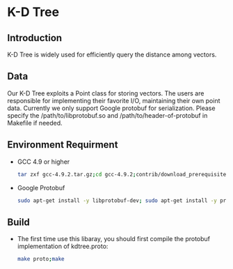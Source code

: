 # K-D Tree

## Introduction
K-D Tree is widely used for efficiently query the distance among vectors.

## Data
Our K-D Tree exploits a Point class for storing vectors. The users are responsible for 
implementing their favorite I/O, maintaining their own point data. Currently we only
support Google protobuf for serialization. Please specify the /path/to/libprotobuf.so
and /path/to/header-of-protobuf in Makefile if needed.

## Environment Requirment
  * GCC 4.9 or higher

    ```bash
    tar zxf gcc-4.9.2.tar.gz;cd gcc-4.9.2;contrib/download_prerequisites;cd ..;mkdir buildc;cd buildc;../gcc-4.9.2/configure --disable-multilib;make -j 32;sudo make install;cd ..;
    ```
  * Google Protobuf

    ```bash
    sudo apt-get install -y libprotobuf-dev; sudo apt-get install -y protobuf-compiler;
    ```

## Build
  * The first time use this libaray, you should first compile the protobuf implementation of kdtree.proto:

    ```bash
    make proto;make
    ```
